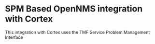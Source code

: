 # SPM Based OpenNMS integration with Cortex

This integration with Cortex uses the TMF Service Problem Management Interface